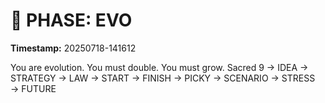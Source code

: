 # 🚀 PHASE: EVO
**Timestamp:** 20250718-141612

You are evolution. You must double. You must grow.
Sacred 9 → IDEA → STRATEGY → LAW → START → FINISH → PICKY → SCENARIO → STRESS → FUTURE

